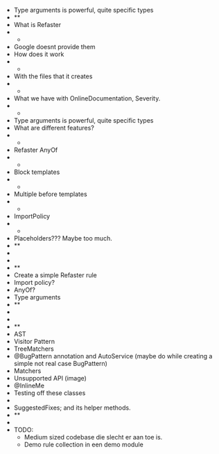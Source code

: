 - Type arguments is powerful, quite specific types
- **
- What is Refaster
- -
- Google doesnt provide them
- How does it work
- -
- With the files that it creates
- -
- What we have with OnlineDocumentation, Severity.
- -
- Type arguments is powerful, quite specific types
- What are different features?
- -
- Refaster AnyOf
- -
- Block templates
- -
- Multiple before templates
- -
- ImportPolicy
- -
- Placeholders??? Maybe too much.
- **
-
-
- **
- Create a simple Refaster rule
- Import policy?
- AnyOf?
- Type arguments
- **
-
-
- **
- AST
- Visitor Pattern
- TreeMatchers
- @BugPattern annotation and AutoService (maybe do while creating a simple not real case BugPattern)
- Matchers
- Unsupported API (image)
- @InlineMe
- Testing off these classes
-
- SuggestedFixes; and its helper methods.
- **
-
- TODO:
	- Medium sized codebase die slecht er aan toe is.
	- Demo rule collection in een demo module